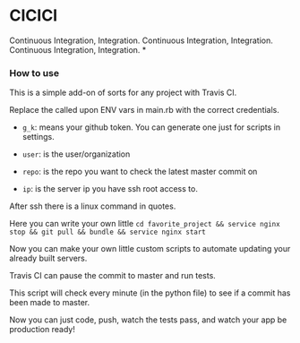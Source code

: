 # CICICI

Continuous Integration, Integration. Continuous Integration, Integration. Continuous Integration, Integration. *

### How to use

This is a simple add-on of sorts for any project with Travis CI.

Replace the called upon ENV vars in main.rb with the correct credentials.

* `g_k`: means your github token. You can generate one just for scripts in settings.

* `user`: is the user/organization

* `repo`: is the repo you want to check the latest master commit on

* `ip`: is the server ip you have ssh root access to.

After ssh there is a linux command in quotes.

Here you can write your own little ```cd favorite_project && service nginx stop && git pull && bundle && service nginx start```

Now you can make your own little custom scripts to automate updating your already built servers.

Travis CI can pause the commit to master and run tests.

This script will check every minute (in the python file) to see if a commit has been made to master.

Now you can just code, push, watch the tests pass, and watch your app be production ready!
